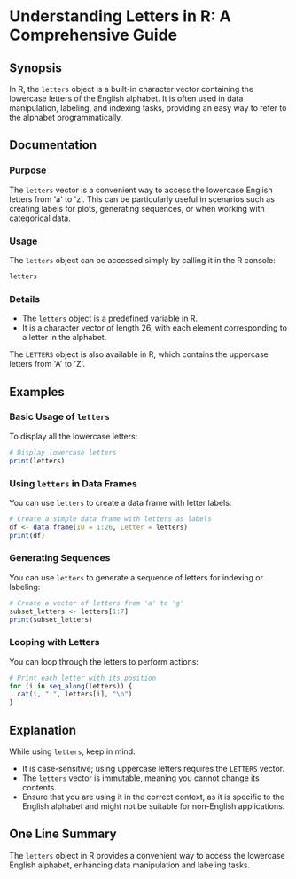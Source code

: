 <!--
Meta Description: # Understanding Letters in R: A Comprehensive Guide ## Synopsis In R, the `letters` object is a built-in character vector containing the lowercase let...
Meta Keywords: letters, data, vector, object, lowercase
-->

# Understanding Letters in R: A Comprehensive Guide

## Synopsis
In R, the `letters` object is a built-in character vector containing the lowercase letters of the English alphabet. It is often used in data manipulation, labeling, and indexing tasks, providing an easy way to refer to the alphabet programmatically.

## Documentation

### Purpose
The `letters` vector is a convenient way to access the lowercase English letters from 'a' to 'z'. This can be particularly useful in scenarios such as creating labels for plots, generating sequences, or when working with categorical data.

### Usage
The `letters` object can be accessed simply by calling it in the R console:

```r
letters
```

### Details
- The `letters` object is a predefined variable in R.
- It is a character vector of length 26, with each element corresponding to a letter in the alphabet.

The `LETTERS` object is also available in R, which contains the uppercase letters from 'A' to 'Z'. 

## Examples

### Basic Usage of `letters`
To display all the lowercase letters:

```r
# Display lowercase letters
print(letters)
```

### Using `letters` in Data Frames
You can use `letters` to create a data frame with letter labels:

```r
# Create a simple data frame with letters as labels
df <- data.frame(ID = 1:26, Letter = letters)
print(df)
```

### Generating Sequences
You can use `letters` to generate a sequence of letters for indexing or labeling:

```r
# Create a vector of letters from 'a' to 'g'
subset_letters <- letters[1:7]
print(subset_letters)
```

### Looping with Letters
You can loop through the letters to perform actions:

```r
# Print each letter with its position
for (i in seq_along(letters)) {
  cat(i, ":", letters[i], "\n")
}
```

## Explanation
While using `letters`, keep in mind:
- It is case-sensitive; using uppercase letters requires the `LETTERS` vector.
- The `letters` vector is immutable, meaning you cannot change its contents.
- Ensure that you are using it in the correct context, as it is specific to the English alphabet and might not be suitable for non-English applications.

## One Line Summary
The `letters` object in R provides a convenient way to access the lowercase English alphabet, enhancing data manipulation and labeling tasks.